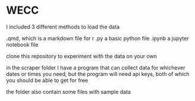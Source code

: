 # WECC

I included 3 different methods to load the data

.qmd, which is a markdown file for r
.py a basic python file
.ipynb a jupyter notebook file

clone this repository to experiment with the data on your own

in the scraper folder I have a program that can collect data for whichever dates or times you need,
but the program will need api keys, both of which you should be able to get for free

the folder also contain some files with sample data